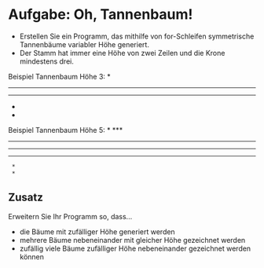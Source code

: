 # Aufgabe: Oh, Tannenbaum!

- Erstellen Sie ein Programm, das mithilfe von for-Schleifen symmetrische Tannenbäume variabler Höhe generiert.
- Der Stamm hat immer eine Höhe von zwei Zeilen und die Krone mindestens drei.

Beispiel Tannenbaum Höhe 3:
   *
  ***
 *****
   *
   *
   
Beispiel Tannenbaum Höhe 5:
     *
    ***
   *****
  *******
 *********
     *
	 *
	 
	 
## Zusatz

Erweitern Sie Ihr Programm so, dass...

- die Bäume mit zufälliger Höhe generiert werden
- mehrere Bäume nebeneinander mit gleicher Höhe gezeichnet werden
- zufällig viele Bäume zufälliger Höhe nebeneinander gezeichnet werden können